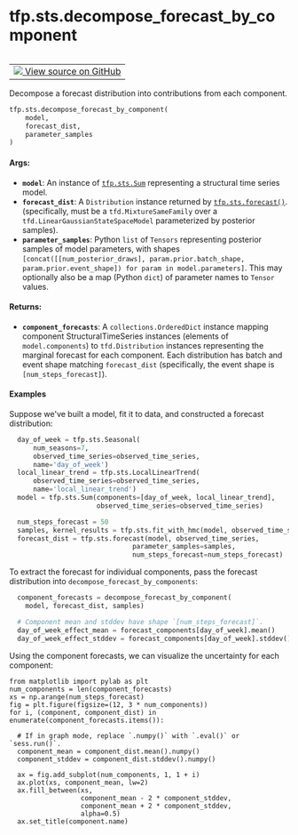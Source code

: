 <div itemscope itemtype="http://developers.google.com/ReferenceObject">
<meta itemprop="name" content="tfp.sts.decompose_forecast_by_component" />
<meta itemprop="path" content="Stable" />
</div>

# tfp.sts.decompose_forecast_by_component


<table class="tfo-notebook-buttons tfo-api" align="left">

<td>
  <a target="_blank" href="https://github.com/tensorflow/probability/blob/master/tensorflow_probability/python/sts/decomposition.py">
    <img src="https://www.tensorflow.org/images/GitHub-Mark-32px.png" />
    View source on GitHub
  </a>
</td></table>



Decompose a forecast distribution into contributions from each component.

``` python
tfp.sts.decompose_forecast_by_component(
    model,
    forecast_dist,
    parameter_samples
)
```



<!-- Placeholder for "Used in" -->


#### Args:


* <b>`model`</b>: An instance of <a href="../../tfp/sts/Sum.md"><code>tfp.sts.Sum</code></a> representing a structural time series
  model.
* <b>`forecast_dist`</b>: A `Distribution` instance returned by <a href="../../tfp/sts/forecast.md"><code>tfp.sts.forecast()</code></a>.
  (specifically, must be a `tfd.MixtureSameFamily` over a
  `tfd.LinearGaussianStateSpaceModel` parameterized by posterior samples).
* <b>`parameter_samples`</b>: Python `list` of `Tensors` representing posterior samples
  of model parameters, with shapes `[concat([[num_posterior_draws],
  param.prior.batch_shape, param.prior.event_shape]) for param in
  model.parameters]`. This may optionally also be a map (Python `dict`) of
  parameter names to `Tensor` values.

#### Returns:


* <b>`component_forecasts`</b>: A `collections.OrderedDict` instance mapping
  component StructuralTimeSeries instances (elements of `model.components`)
  to `tfd.Distribution` instances representing the marginal forecast for
  each component. Each distribution has batch and event shape matching
  `forecast_dist` (specifically, the event shape is
  `[num_steps_forecast]`).

#### Examples

Suppose we've built a model, fit it to data, and constructed a forecast
distribution:

```python
  day_of_week = tfp.sts.Seasonal(
      num_seasons=7,
      observed_time_series=observed_time_series,
      name='day_of_week')
  local_linear_trend = tfp.sts.LocalLinearTrend(
      observed_time_series=observed_time_series,
      name='local_linear_trend')
  model = tfp.sts.Sum(components=[day_of_week, local_linear_trend],
                      observed_time_series=observed_time_series)

  num_steps_forecast = 50
  samples, kernel_results = tfp.sts.fit_with_hmc(model, observed_time_series)
  forecast_dist = tfp.sts.forecast(model, observed_time_series,
                               parameter_samples=samples,
                               num_steps_forecast=num_steps_forecast)
```

To extract the forecast for individual components, pass the forecast
distribution into `decompose_forecast_by_components`:

```python
  component_forecasts = decompose_forecast_by_component(
    model, forecast_dist, samples)

  # Component mean and stddev have shape `[num_steps_forecast]`.
  day_of_week_effect_mean = forecast_components[day_of_week].mean()
  day_of_week_effect_stddev = forecast_components[day_of_week].stddev()
```

Using the component forecasts, we can visualize the uncertainty for each
component:

```
from matplotlib import pylab as plt
num_components = len(component_forecasts)
xs = np.arange(num_steps_forecast)
fig = plt.figure(figsize=(12, 3 * num_components))
for i, (component, component_dist) in enumerate(component_forecasts.items()):

  # If in graph mode, replace `.numpy()` with `.eval()` or `sess.run()`.
  component_mean = component_dist.mean().numpy()
  component_stddev = component_dist.stddev().numpy()

  ax = fig.add_subplot(num_components, 1, 1 + i)
  ax.plot(xs, component_mean, lw=2)
  ax.fill_between(xs,
                  component_mean - 2 * component_stddev,
                  component_mean + 2 * component_stddev,
                  alpha=0.5)
  ax.set_title(component.name)
```
